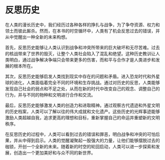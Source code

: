 # 反思历史


在人类的漫长历史中，我们经历过各种各样的挣扎与战争，为了争夺资源、权力和领土而彼此厮杀。然而，在本书的时空循环中，人类有了机会反思过去的错误，并从中觉醒出一种全新的未来构想。

首先，反思历史能够让人类认识到战争和冲突所带来的巨大破坏和无尽苦难。过去的核战带来了世界的毁灭，让整个人类社会陷入了混乱和绝望。这种历史教训让人类明白，通过战争解决争端只会带来更多的伤害，而和平与合作才是人类进步和发展的根本所在。

其次，反思历史能够启发人类找到现实中存在的问题和矛盾。进入恐龙时代和外星球的进化，人类面临着完全不同的环境和生存挑战。通过对历史的反思，人类能够发现自己社会的弱点和不足之处，从而在新的时代中改变自己的观念、调整自己的行为，并与不同的物种和文明进行合作和交流。

最后，反思历史能够激发人类的创造力和进取精神。通过观察古代遗迹和外星文明的历史档案，人类可以了解以往的伟大成就和文化遗产。这些历史的光辉事迹能够激励人类超越自我，追求更高的理想和目标，重新掌握自己的命运并重塑新的文明秩序。

在反思历史的过程中，人类可以看到过去的错误和罪恶，明白战争和冲突的可怕后果，并从中得到启示。人类的觉醒凝聚起一股强大的力量，让他们能够摆脱过去的枷锁，开创一个全新的未来。随着新的时空的轮回启动，人类可以进一步探索和发展，创造出一个更加美好和与众不同的新世界。

